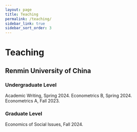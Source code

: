 ```yaml
---
layout: page
title: Teaching
permalink: /teaching/
sidebar_link: true
sidebar_sort_order: 3
---
```

# Teaching
## Renmin University of China 
### Undergraduate Level
Academic Writing, Spring 2024.
Econometrics B, Spring 2024.
Econometrics A, Fall 2023.

### Graduate Level
Economics of Social Issues, Fall 2024.







